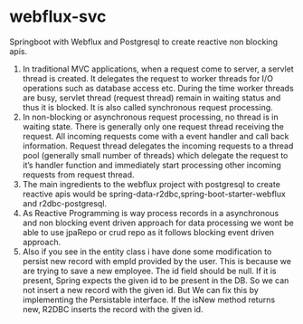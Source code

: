# webflux-svc
Springboot with Webflux and Postgresql to create reactive non blocking apis.

1. In traditional MVC applications, when a request come to server, a servlet thread is created. It delegates the request to worker threads for I/O operations such as database access etc. During the time worker threads are busy, servlet thread (request thread) remain in waiting status and thus it is blocked. It is also called synchronous request processing.
2. In non-blocking or asynchronous request processing, no thread is in waiting state. There is generally only one request thread receiving the request.
All incoming requests come with a event handler and call back information. Request thread delegates the incoming requests to a thread pool (generally small number of threads) which delegate the request to it’s handler function and immediately start processing other incoming requests from request thread.
3. The main ingredients to the webflux project with postgresql to create reactive apis would be spring-data-r2dbc,spring-boot-starter-webflux and r2dbc-postgresql.
4. As Reactive Programming is way process records in a asynchronous and non blocking event driven approach for data processing we wont be able to use jpaRepo or crud repo as it follows blocking event driven approach.
5. Also if you see in the entity class i have done some modification to persist new record with empId provided by the user.
This is because we are trying to save a new employee. The id field should be null. If it is present, Spring expects the given id to be present in the DB. So we can not insert a new record with the given id. But We can fix this by implementing the Persistable interface. If the isNew method returns new, R2DBC inserts the record with the given id.
